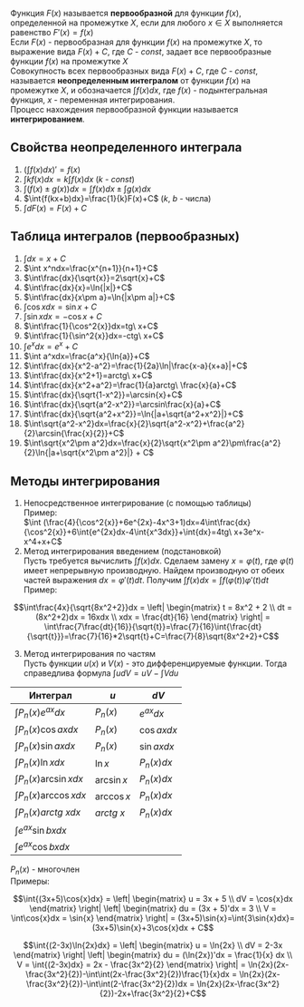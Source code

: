 Функция $F(x)$ называется **первообразной** для функции $f(x)$, определенной на промежутке $X$, если для любого $x \in X$ выполняется равенство $F'(x)=f(x)$  
Если $F(x)$ - первообразная для функции $f(x)$ на промежутке $X$, то выражение вида $F(x)+C$, где $C$ - $const$, задает все первообразные функции $f(x)$ на промежутке $X$  
Совокупность всех первообразных вида $F(x)+C$, где $C$ - $const$, называется **неопределенным интегралом** от функции $f(x)$ на промежутке $X$, и обозначается $\int {f(x)dx}$, где $f(x)$ - подынтегральная функция, $x$ - переменная интегрирования.  
Процесс нахождения первообразной функции называется **интегрированием**.  
## Свойства неопределенного интеграла
1) $(\int{f(x)dx})'=f(x)$
2) $\int{kf(x)dx}=k\int{f(x)dx}$ ($k$ - $const$)
3) $\int({f(x)}\pm{g(x)})dx=\int{f(x)dx}\pm\int{g(x)dx}$
4) $\int{f(kx+b)dx}=\frac{1}{k}F(x)+C$ ($k$, $b$ - числа)
5) $\int dF(x)=F(x)+C$
## Таблица интегралов (первообразных)
1) $\int dx=x+C$
2) $\int x^ndx=\frac{x^{n+1}}{n+1}+C$
3) $\int\frac{dx}{\sqrt{x}}=2\sqrt{x}+C$
4) $\int\frac{dx}{x}=\ln{|x|}+C$
5) $\int\frac{dx}{x\pm a}=\ln{|x\pm a|}+C$
6) $\int\cos{x}dx=\sin{x}+C$
7) $\int\sin{x}dx=-\cos{x}+C$
8) $\int\frac{1}{\cos^2{x}}dx=tg\ x+C$
9) $\int\frac{1}{\sin^2{x}}dx=-ctg\ x+C$
10) $\int e^xdx=e^x+C$
11) $\int a^xdx=\frac{a^x}{\ln{a}}+C$
12) $\int\frac{dx}{x^2-a^2}=\frac{1}{2a}\ln|\frac{x-a}{x+a}|+C$
13) $\int\frac{dx}{x^2+1}=arctg\ x+C$
14) $\int\frac{dx}{x^2+a^2}=\frac{1}{a}arctg\ \frac{x}{a}+C$
15) $\int\frac{dx}{\sqrt{1-x^2}}=\arcsin{x}+C$
16) $\int\frac{dx}{\sqrt{a^2-x^2}}=\arcsin\frac{x}{a}+C$
17) $\int\frac{dx}{\sqrt{a^2+x^2}}=\ln{|a+\sqrt{a^2+x^2}|}+C$
18) $\int\sqrt{a^2-x^2}dx=\frac{x}{2}\sqrt{a^2-x^2}+\frac{a^2}{2}\arcsin{\frac{x}{2}}+C$
19) $\int\sqrt{x^2\pm a^2}dx=\frac{x}{2}\sqrt{x^2\pm a^2}\pm\frac{a^2}{2}\ln{|a+\sqrt{x^2\pm a^2}|} + C$ 
## Методы интегрирования
1. Непосредственное интегрирование (с помощью таблицы)  
	Пример:  
	$\int (\frac{4}{\cos^2{x}}+6e^{2x}-4x^3+1)dx=4\int\frac{dx}{\cos^2{x}}+6\int{e^{2x}dx-4\int{x^3dx}}+\int{dx}=4tg\ x+3e^x-x^4+x+C$
2. Метод интегрирования введением (подстановкой)  
	Пусть требуется вычислить $\int{f(x)dx}$. Сделаем замену $x=φ(t)$, где $φ(t)$ имеет непрерывную производную. Найдем производную от обеих частей выражения $dx=φ'(t)dt$. Получим $\int{f(x)dx}=\int{f(φ(t))φ'(t)dt}$  
	Пример:  
```math
\int\frac{4x}{\sqrt{8x^2+2}}dx = 
\left|
	\begin{matrix}
	t = 8x^2 + 2 \\
	dt = (8x^2+2)dx = 16xdx \\
	xdx = \frac{dt}{16}
	\end{matrix} 
\right|
= \int\frac{7\frac{dt}{16}}{\sqrt{t}}=\frac{7}{16}\int{\frac{dt}{\sqrt{t}}}=\frac{7}{16}*2\sqrt{t}+C=\frac{7}{8}\sqrt{8x^2+2}+C
```
3. Метод интегрирования по частям  
	Пусть функции $u(x)$ и $V(x)$ - это дифференцируемые функции. Тогда справедлива формула $\int{udV}=uV-\int{Vdu}$  

| Интеграл                   | $u$          | $dV$         |
| -------------------------- | ------------ | ------------ |
| $\int{P_n(x)e^{ax}dx}$     | $P_n(x)$     | $e^{ax}dx$   |
| $\int{P_n(x)\cos{ax}dx}$   | $P_n(x)$     | $\cos{ax}dx$ |
| $\int{P_n(x)\sin{ax}dx}$   | $P_n(x)$     | $\sin{ax}dx$ |
| $\int{P_n(x)\ln{x}dx}$     | $\ln{x}$     | $P_n(x)dx$   |
| $\int{P_n(x)\arcsin{x}dx}$ | $\arcsin{x}$ | $P_n(x)dx$   |
| $\int{P_n(x)\arccos{x}dx}$ | $\arccos{x}$ | $P_n(x)dx$   |
| $\int{P_n(x)arctg\ {x}dx}$ | $arctg\ x$   | $P_n(x)dx$   |
| $\int{e^{ax}\sin{bx}dx}$   |              |              |
| $\int{e^{ax}\cos{bx}dx}$   |              |              |
  
$P_n(x)$ - многочлен  
Примеры:   
```math
\int{(3x+5)\cos{x}dx} = 
\left|
	\begin{matrix}
	u = 3x + 5 \\
	dV = \cos{x}dx
	\end{matrix} 
\right|
\left|
	\begin{matrix}
	du = (3x + 5)'dx = 3 \\
	V = \int\cos{x}dx = \sin{x}
	\end{matrix} 
\right|
= (3x+5)\sin{x}=\int{3\sin{x}dx}=(3x+5)\sin{x}+3\cos{x}dx + C
```
  
```math
\int{(2-3x)\ln{2x}dx} = 
\left|
	\begin{matrix}
	u = \ln{2x} \\
	dV = 2-3x
	\end{matrix} 
\right|
\left|
	\begin{matrix}
	du = (\ln{2x})'dx = \frac{1}{x} dx \\
	V = \int{(2-3x)dx} = 2x - \frac{3x^2}{2}
	\end{matrix} 
\right|
= \ln{2x}(2x-\frac{3x^2}{2})-\int\int(2x-\frac{3x^2}{2})\frac{1}{x}dx = \ln{2x}(2x-\frac{3x^2}{2})-\int\int(2-\frac{3x^2}{2})dx = \ln{2x}(2x-\frac{3x^2}{2})-2x+\frac{3x^2}{2}+C
```
